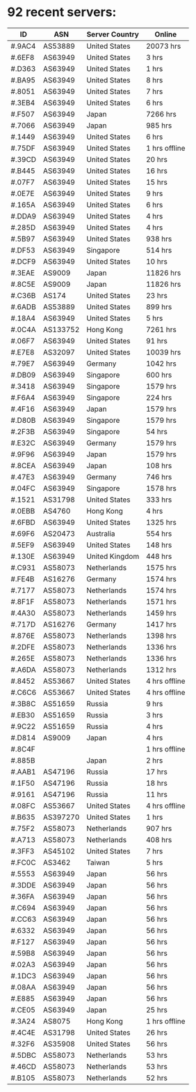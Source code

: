 # 92 recent servers:

| ID | ASN | Server Country | Online |
| ------ | ------ | ------ | ------ |
| #.9AC4 | AS53889 | United States | 20073 hrs |
| #.6EF8 | AS63949 | United States | 3 hrs |
| #.D363 | AS63949 | United States | 1 hrs |
| #.BA95 | AS63949 | United States | 8 hrs |
| #.8051 | AS63949 | United States | 7 hrs |
| #.3EB4 | AS63949 | United States | 6 hrs |
| #.F507 | AS63949 | Japan | 7266 hrs |
| #.7066 | AS63949 | Japan | 985 hrs |
| #.1449 | AS63949 | United States | 6 hrs |
| #.75DF | AS63949 | United States | 1 hrs offline |
| #.39CD | AS63949 | United States | 20 hrs |
| #.B445 | AS63949 | United States | 16 hrs |
| #.07F7 | AS63949 | United States | 15 hrs |
| #.0E7E | AS63949 | United States | 9 hrs |
| #.165A | AS63949 | United States | 6 hrs |
| #.DDA9 | AS63949 | United States | 4 hrs |
| #.285D | AS63949 | United States | 4 hrs |
| #.5B97 | AS63949 | United States | 938 hrs |
| #.DF53 | AS63949 | Singapore | 514 hrs |
| #.DCF9 | AS63949 | United States | 10 hrs |
| #.3EAE | AS9009 | Japan | 11826 hrs |
| #.8C5E | AS9009 | Japan | 11826 hrs |
| #.C36B | AS174 | United States | 23 hrs |
| #.6ADB | AS53889 | United States | 899 hrs |
| #.18A4 | AS63949 | United States | 5 hrs |
| #.0C4A | AS133752 | Hong Kong | 7261 hrs |
| #.06F7 | AS63949 | United States | 91 hrs |
| #.E7E8 | AS32097 | United States | 10039 hrs |
| #.79E7 | AS63949 | Germany | 1042 hrs |
| #.DB09 | AS63949 | Singapore | 600 hrs |
| #.3418 | AS63949 | Singapore | 1579 hrs |
| #.F6A4 | AS63949 | Singapore | 224 hrs |
| #.4F16 | AS63949 | Japan | 1579 hrs |
| #.D80B | AS63949 | Singapore | 1579 hrs |
| #.2F3B | AS63949 | Singapore | 54 hrs |
| #.E32C | AS63949 | Germany | 1579 hrs |
| #.9F96 | AS63949 | Japan | 1579 hrs |
| #.8CEA | AS63949 | Japan | 108 hrs |
| #.47E3 | AS63949 | Germany | 746 hrs |
| #.04FC | AS63949 | Singapore | 1578 hrs |
| #.1521 | AS31798 | United States | 333 hrs |
| #.0EBB | AS4760 | Hong Kong | 4 hrs |
| #.6FBD | AS63949 | United States | 1325 hrs |
| #.69F6 | AS20473 | Australia | 554 hrs |
| #.5EF9 | AS63949 | United States | 148 hrs |
| #.130E | AS63949 | United Kingdom | 448 hrs |
| #.C931 | AS58073 | Netherlands | 1575 hrs |
| #.FE4B | AS16276 | Germany | 1574 hrs |
| #.7177 | AS58073 | Netherlands | 1574 hrs |
| #.8F1F | AS58073 | Netherlands | 1571 hrs |
| #.4A30 | AS58073 | Netherlands | 1459 hrs |
| #.717D | AS16276 | Germany | 1417 hrs |
| #.876E | AS58073 | Netherlands | 1398 hrs |
| #.2DFE | AS58073 | Netherlands | 1336 hrs |
| #.265E | AS58073 | Netherlands | 1336 hrs |
| #.A6DA | AS58073 | Netherlands | 1312 hrs |
| #.8452 | AS53667 | United States | 4 hrs offline |
| #.C6C6 | AS53667 | United States | 4 hrs offline |
| #.3B8C | AS51659 | Russia | 9 hrs |
| #.EB30 | AS51659 | Russia | 3 hrs |
| #.9C22 | AS51659 | Russia | 4 hrs |
| #.D814 | AS9009 | Japan | 4 hrs |
| #.8C4F |  |  | 1 hrs offline |
| #.885B |  | Japan | 2 hrs |
| #.AAB1 | AS47196 | Russia | 17 hrs |
| #.1F50 | AS47196 | Russia | 18 hrs |
| #.9161 | AS47196 | Russia | 11 hrs |
| #.08FC | AS53667 | United States | 4 hrs offline |
| #.B635 | AS397270 | United States | 1 hrs |
| #.75F2 | AS58073 | Netherlands | 907 hrs |
| #.A713 | AS58073 | Netherlands | 408 hrs |
| #.3FF3 | AS45102 | United States | 7 hrs |
| #.FC0C | AS3462 | Taiwan | 5 hrs |
| #.5553 | AS63949 | Japan | 56 hrs |
| #.3DDE | AS63949 | Japan | 56 hrs |
| #.36FA | AS63949 | Japan | 56 hrs |
| #.C694 | AS63949 | Japan | 56 hrs |
| #.CC63 | AS63949 | Japan | 56 hrs |
| #.6332 | AS63949 | Japan | 56 hrs |
| #.F127 | AS63949 | Japan | 56 hrs |
| #.59B8 | AS63949 | Japan | 56 hrs |
| #.02A3 | AS63949 | Japan | 56 hrs |
| #.1DC3 | AS63949 | Japan | 56 hrs |
| #.08AA | AS63949 | Japan | 56 hrs |
| #.E885 | AS63949 | Japan | 56 hrs |
| #.CE05 | AS63949 | Japan | 25 hrs |
| #.3A24 | AS8075 | Hong Kong | 1 hrs offline |
| #.4C4E | AS31798 | United States | 26 hrs |
| #.32F6 | AS35908 | United States | 56 hrs |
| #.5DBC | AS58073 | Netherlands | 53 hrs |
| #.46CD | AS58073 | Netherlands | 53 hrs |
| #.B105 | AS58073 | Netherlands | 52 hrs |

